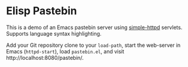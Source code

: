 # Elisp Pastebin

This is a demo of an Emacs pastebin server using
[simple-httpd](https://github.com/skeeto/emacs-http-server)
servlets. Supports language syntax highlighting.

Add your Git repository clone to your `load-path`, start the
web-server in Emacs (`httpd-start`), load `pastebin.el`, and visit
http://localhost:8080/pastebin/.
